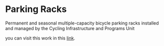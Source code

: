 # Parking Racks

Permanent and seasonal multiple-capacity bicycle parking racks installed and managed by the Cycling Infrastructure and Programs Unit

you can visit this work in this [link](https://zeqiang.fun/Digital-Viz-City-Transformations/Bike-Parking-Racks/bike_racks_trt.html).
